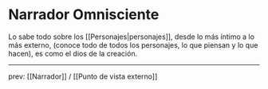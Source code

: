 # Narrador Omnisciente
Lo sabe todo sobre los [[Personajes|personajes]], desde lo más íntimo a lo más externo, (conoce todo de todos los personajes, lo que piensan y lo que hacen), es como el dios de la creación.
___
prev: [[Narrador]] / [[Punto de vista externo]]